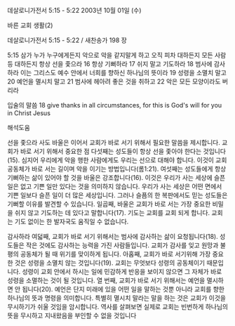 데살로니가전서 5:15 - 5:22 
2003년 10월 01일 (수)

바른 교회 생활(2)



데살로니가전서 5:15 - 5:22 / 새찬송가 198 장


5:15 삼가 누가 누구에게든지 악으로 악을 같지말게 하고 오직 피차 대하든지 모든 사람등 대하든지 항상 선을 좇으라
16 항상 기뻐하라
17 쉬지 말고 기도하라
18 범사에 감사하라 이는 그리스도 예수 안에서 너희를 향하신 하나님의 뜻이라
19 성령을 소멸치 말고
20 예언을 멸시치 말고
21 범사에 헤아려 좋은 것을 취하고
22 악은 모든 모양이라도 버리라

입술의 말씀
18 give thanks in all circumstances, for this is God's will for you in Christ Jesus

해석도움





선을 좇으라
사도 바울은 이어서 교회가 바로 서기 위해서 필요한 말씀을 제시합니다.  교회가 바로 서기 위해서 중요한 점 다섯째는 성도들이 항상 선을 좇아야 한다는 것입니다(15).  심지어 우리에게 악을 행한 사람에게도 우리는 선으로 대해야 합니다.  이것이 교회 공동체가 바로 서는 길이며 악을 이기는 방법입니다(롬1:21).  여섯째는 성도들에게 항상 기뻐하는 삶이 있어야 할 것을 바울은 강조합니다(16).  이것은 우리가 사는 세상에 슬픈 일은 없고 기쁜 일만 있다는 것을 의미하지 않습니다.  우리가 사는 세상은 어떤 면에서 기쁜 일보다 슬픈 일이 더 많은 세상입니다.  그러나 슬픔의 한 복판에서도 믿는 성도들은 기뻐할 이유를 발견할 수 있습니다.  일곱째, 바울은 교회가 바로 서는 가장 중요한 비밀을 쉬지 않고 기도하는 데 있다고 말합니다(17).  기도는 교회를 교회 되게 합니다.   교회는 기도 없이는 한 발자국도 움직일 수 없습니다.

감사하라
여덟째, 교회가 바로 서기 위해서는 범사에 감사하는 삶이 요청됩니다(18).  성도들은 작은 것에도 감사하는 능력을 가진 사람들입니다.  교회가 감사를 잊고 원망과 불평의 공동체가 될 때 위기를 맞이하게 됩니다.  아홉째, 교회가 바로 서기위해 가장 중요한 것은 성령을 소멸치 않는 것입니다(19).  교회는 무엇보다 성령의 공동체이기 때문입니다.  성령이 교회 안에서 하시는 일에 민감하게 반응을 보이지 않으면 그 자체가 바로 성령을 소멸하는 것이 될 것입니다.  열 번째, 교회가 바로 서기 위해서는 예언을 멸시하면 안 됩니다(20).  예언은 단지 미래에 있을 어떤 일을 말하는 것뿐 아니라 교회를 향한 하나님의 뜻과 명령을 의미합니다.  특별히 멸시치 말라는 말을 하는 것은 교회가 이것을 무시하기가 쉬울 것임을 암시합니다.  역사를 살펴보면 실제로 교회는 빈번하게 하나님의 뜻을 무시하고 지내왔음을 부인할 수 없을 것입니다